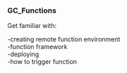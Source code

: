 ### GC_Functions

Get familiar with:

-creating remote function environment\
-function framework\
-deploying\
-how to trigger function
